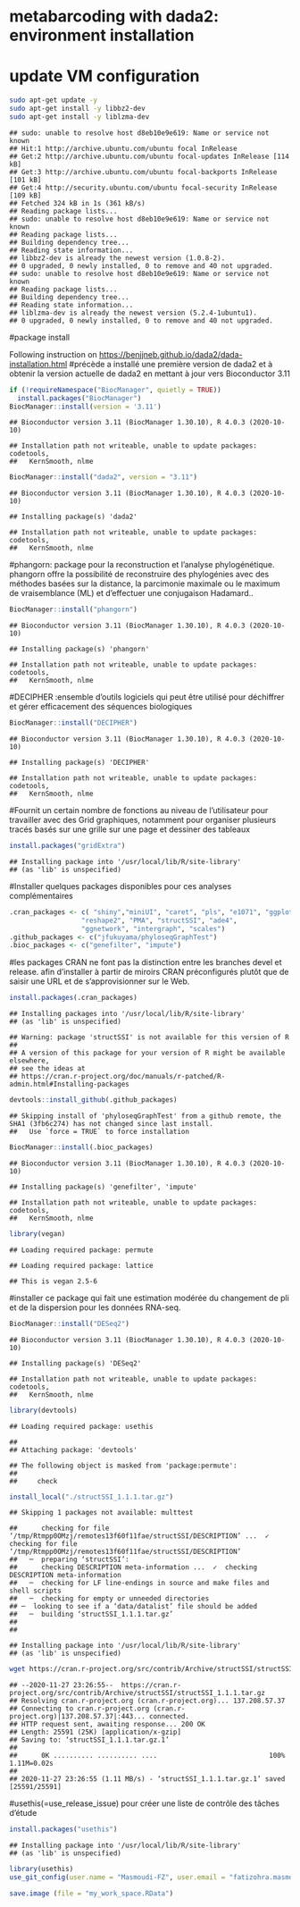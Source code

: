 metabarcoding with dada2: environment installation
================

# update VM configuration

``` bash
sudo apt-get update -y 
sudo apt-get install -y libbz2-dev
sudo apt-get install -y liblzma-dev
```

    ## sudo: unable to resolve host d8eb10e9e619: Name or service not known
    ## Hit:1 http://archive.ubuntu.com/ubuntu focal InRelease
    ## Get:2 http://archive.ubuntu.com/ubuntu focal-updates InRelease [114 kB]
    ## Get:3 http://archive.ubuntu.com/ubuntu focal-backports InRelease [101 kB]
    ## Get:4 http://security.ubuntu.com/ubuntu focal-security InRelease [109 kB]
    ## Fetched 324 kB in 1s (361 kB/s)
    ## Reading package lists...
    ## sudo: unable to resolve host d8eb10e9e619: Name or service not known
    ## Reading package lists...
    ## Building dependency tree...
    ## Reading state information...
    ## libbz2-dev is already the newest version (1.0.8-2).
    ## 0 upgraded, 0 newly installed, 0 to remove and 40 not upgraded.
    ## sudo: unable to resolve host d8eb10e9e619: Name or service not known
    ## Reading package lists...
    ## Building dependency tree...
    ## Reading state information...
    ## liblzma-dev is already the newest version (5.2.4-1ubuntu1).
    ## 0 upgraded, 0 newly installed, 0 to remove and 40 not upgraded.

\#package install

Following instruction on
<https://benjjneb.github.io/dada2/dada-installation.html> \#précède a
installé une première version de dada2 et à obtenir la version actuelle
de dada2 en mettant à jour vers Bioconductor 3.11

``` r
if (!requireNamespace("BiocManager", quietly = TRUE))
  install.packages("BiocManager")
BiocManager::install(version = '3.11')
```

    ## Bioconductor version 3.11 (BiocManager 1.30.10), R 4.0.3 (2020-10-10)

    ## Installation path not writeable, unable to update packages: codetools,
    ##   KernSmooth, nlme

``` r
BiocManager::install("dada2", version = "3.11")
```

    ## Bioconductor version 3.11 (BiocManager 1.30.10), R 4.0.3 (2020-10-10)

    ## Installing package(s) 'dada2'

    ## Installation path not writeable, unable to update packages: codetools,
    ##   KernSmooth, nlme

\#phangorn: package pour la reconstruction et l’analyse phylogénétique.
phangorn offre la possibilité de reconstruire des phylogénies avec des
méthodes basées sur la distance, la parcimonie maximale ou le maximum
de vraisemblance (ML) et d’effectuer une conjugaison Hadamard..

``` r
BiocManager::install("phangorn")
```

    ## Bioconductor version 3.11 (BiocManager 1.30.10), R 4.0.3 (2020-10-10)

    ## Installing package(s) 'phangorn'

    ## Installation path not writeable, unable to update packages: codetools,
    ##   KernSmooth, nlme

\#DECIPHER :ensemble d’outils logiciels qui peut être utilisé pour
déchiffrer et gérer efficacement des séquences biologiques

``` r
BiocManager::install("DECIPHER")
```

    ## Bioconductor version 3.11 (BiocManager 1.30.10), R 4.0.3 (2020-10-10)

    ## Installing package(s) 'DECIPHER'

    ## Installation path not writeable, unable to update packages: codetools,
    ##   KernSmooth, nlme

\#Fournit un certain nombre de fonctions au niveau de l’utilisateur pour
travailler avec des Grid graphiques, notamment pour organiser plusieurs
tracés basés sur une grille sur une page et dessiner des tableaux

``` r
install.packages("gridExtra")
```

    ## Installing package into '/usr/local/lib/R/site-library'
    ## (as 'lib' is unspecified)

\#Installer quelques packages disponibles pour ces analyses
complémentaires

``` r
.cran_packages <- c( "shiny","miniUI", "caret", "pls", "e1071", "ggplot2", "randomForest", "dplyr", "ggrepel", "nlme", "devtools",
                  "reshape2", "PMA", "structSSI", "ade4",
                  "ggnetwork", "intergraph", "scales")
.github_packages <- c("jfukuyama/phyloseqGraphTest")
.bioc_packages <- c("genefilter", "impute")
```

\#les packages CRAN ne font pas la distinction entre les branches devel
et release. afin d’installer à partir de miroirs CRAN préconfigurés
plutôt que de saisir une URL et de s’approvisionner sur le Web.

``` r
install.packages(.cran_packages)
```

    ## Installing packages into '/usr/local/lib/R/site-library'
    ## (as 'lib' is unspecified)

    ## Warning: package 'structSSI' is not available for this version of R
    ## 
    ## A version of this package for your version of R might be available elsewhere,
    ## see the ideas at
    ## https://cran.r-project.org/doc/manuals/r-patched/R-admin.html#Installing-packages

``` r
devtools::install_github(.github_packages)
```

    ## Skipping install of 'phyloseqGraphTest' from a github remote, the SHA1 (3fb6c274) has not changed since last install.
    ##   Use `force = TRUE` to force installation

``` r
BiocManager::install(.bioc_packages)
```

    ## Bioconductor version 3.11 (BiocManager 1.30.10), R 4.0.3 (2020-10-10)

    ## Installing package(s) 'genefilter', 'impute'

    ## Installation path not writeable, unable to update packages: codetools,
    ##   KernSmooth, nlme

``` r
library(vegan)
```

    ## Loading required package: permute

    ## Loading required package: lattice

    ## This is vegan 2.5-6

\#installer ce package qui fait une estimation modérée du changement de
pli et de la dispersion pour les données RNA-seq.

``` r
BiocManager::install("DESeq2")
```

    ## Bioconductor version 3.11 (BiocManager 1.30.10), R 4.0.3 (2020-10-10)

    ## Installing package(s) 'DESeq2'

    ## Installation path not writeable, unable to update packages: codetools,
    ##   KernSmooth, nlme

``` r
library(devtools)
```

    ## Loading required package: usethis

    ## 
    ## Attaching package: 'devtools'

    ## The following object is masked from 'package:permute':
    ## 
    ##     check

``` r
install_local("./structSSI_1.1.1.tar.gz")
```

    ## Skipping 1 packages not available: multtest

    ##      checking for file ‘/tmp/Rtmpp0OMzj/remotes13f60f11fae/structSSI/DESCRIPTION’ ...  ✓  checking for file ‘/tmp/Rtmpp0OMzj/remotes13f60f11fae/structSSI/DESCRIPTION’
    ##   ─  preparing ‘structSSI’:
    ##      checking DESCRIPTION meta-information ...  ✓  checking DESCRIPTION meta-information
    ##   ─  checking for LF line-endings in source and make files and shell scripts
    ##   ─  checking for empty or unneeded directories
    ## ─  looking to see if a ‘data/datalist’ file should be added
    ##   ─  building ‘structSSI_1.1.1.tar.gz’
    ##      
    ## 

    ## Installing package into '/usr/local/lib/R/site-library'
    ## (as 'lib' is unspecified)

``` bash
wget https://cran.r-project.org/src/contrib/Archive/structSSI/structSSI_1.1.1.tar.gz
```

    ## --2020-11-27 23:26:55--  https://cran.r-project.org/src/contrib/Archive/structSSI/structSSI_1.1.1.tar.gz
    ## Resolving cran.r-project.org (cran.r-project.org)... 137.208.57.37
    ## Connecting to cran.r-project.org (cran.r-project.org)|137.208.57.37|:443... connected.
    ## HTTP request sent, awaiting response... 200 OK
    ## Length: 25591 (25K) [application/x-gzip]
    ## Saving to: ‘structSSI_1.1.1.tar.gz.1’
    ## 
    ##      0K .......... .......... ....                            100% 1.11M=0.02s
    ## 
    ## 2020-11-27 23:26:55 (1.11 MB/s) - ‘structSSI_1.1.1.tar.gz.1’ saved [25591/25591]

\#usethis(=use\_release\_issue) pour créer une liste de contrôle des
tâches d’étude

``` r
install.packages("usethis")
```

    ## Installing package into '/usr/local/lib/R/site-library'
    ## (as 'lib' is unspecified)

``` r
library(usethis)
use_git_config(user.name = "Masmoudi-FZ", user.email = "fatizohra.masmoudi@gmail.com")
```

``` r
save.image (file = "my_work_space.RData")
```
